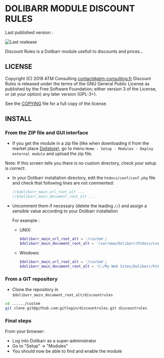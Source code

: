
# DOLIBARR MODULE DISCOUNT RULES
Last published version : 

![Last realease](https://img.shields.io/github/v/release/ATM-Consulting/dolibarr_module_discountrules)

Discount Rules is a Dolibarr module usefull to discounts and prices...

## LICENSE
Copyright (C) 2019 ATM Consulting <contact@atm-consulting.fr>
Discount Rules is released under the terms of the GNU General Public License as published by the Free Software Foundation; either version 3 of the License, or (at your option) any later version (GPL-3+).

See the [COPYING](https://github.com/Dolibarr/dolibarr/blob/develop/COPYING) file for a full copy of the license.

## INSTALL

### From the ZIP file and GUI interface

- If you get the module in a zip file (like when downloading it from the market place [Dolistore](https://www.dolistore.com)), go to
menu ```Home - Setup - Modules - Deploy external module``` and upload the zip file.


Note: If this screen tells you there is no custom directory, check your setup is correct: 

- In your Dolibarr installation directory, edit the ```htdocs/conf/conf.php``` file and check that following lines are not commented:

    ```php
    //$dolibarr_main_url_root_alt ...
    //$dolibarr_main_document_root_alt ...
    ```

- Uncomment them if necessary (delete the leading ```//```) and assign a sensible value according to your Dolibarr installation

    For example :

    - UNIX:
        ```php
        $dolibarr_main_url_root_alt = '/custom';
        $dolibarr_main_document_root_alt = '/var/www/Dolibarr/htdocs/custom';
        ```

    - Windows:
        ```php
        $dolibarr_main_url_root_alt = '/custom';
        $dolibarr_main_document_root_alt = 'C:/My Web Sites/Dolibarr/htdocs/custom';
        ```
        
### From a GIT repository

- Clone the repository in ```$dolibarr_main_document_root_alt/discountrules```

```sh
cd ....../custom
git clone git@github.com:gitlogin/discountrules.git discountrules
```

### <a name="final_steps"></a>Final steps

From your browser:

  - Log into Dolibarr as a super-administrator
  - Go to "Setup" -> "Modules"
  - You should now be able to find and enable the module
